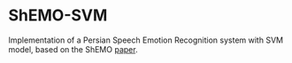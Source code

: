 # ShEMO-SVM
Implementation of a Persian Speech Emotion Recognition system with SVM model, based on the ShEMO [paper](https://arxiv.org/pdf/1906.01155.pdf).
